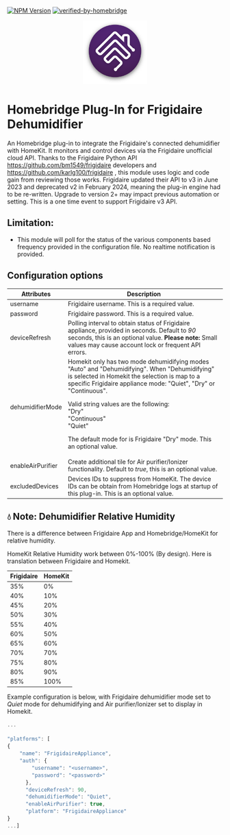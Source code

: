 [![NPM Version](https://img.shields.io/npm/v/homebridge-frigidaire-dehumidifier.svg?style=flat-square)](https://www.npmjs.com/package/homebridge-frigidaire-dehumidifier)
[![verified-by-homebridge](https://badgen.net/badge/homebridge/verified/purple)](https://github.com/homebridge/homebridge/wiki/Verified-Plugins)


<p align="center">
 
<img src="https://github.com/homebridge/branding/blob/latest/logos/homebridge-color-round-stylized.png" width="150">

</p>


# Homebridge Plug-In for Frigidaire Dehumidifier
An Homebridge plug-in to integrate the Frigidaire's connected dehumidifier with HomeKit. It monitors and control devices via the Frigidaire unofficial cloud API. Thanks to the Frigidaire Python API  https://github.com/bm1549/frigidaire developers and https://github.com/karlg100/frigidaire , this module uses logic and code gain from reviewing those works.
Frigidaire updated their API to v3 in June 2023 and deprecated v2 in February 2024, meaning the plug-in engine had to be re-written. Upgrade to version 2+ may impact previous automation or setting. This is a one time event to support Frigidaire v3 API.



## Limitation:
* This module will poll for the status of the various components based frequency provided in the configuration file. No realtime notification is provided.


## Configuration options

| Attributes        | Description                                                                                                              |
| ----------------- | ------------------------------------------------------------------------------------------------------------------------ |
| username              | Frigidaire username. This is a required value.                    |
| password              | Frigidaire password. This is a required value.                                                                 |
| deviceRefresh        | Polling interval to obtain status of Frigidaire appliance, provided in seconds. Default to <i>90</i> seconds, this is an optional value. <b>Please note:</b> Small values may cause account lock or frequent API errors.                                                                    |
| dehumidifierMode          | Homekit only has two mode dehumidifying modes "Auto" and "Dehumidifying". When "Dehumidifying" is selected in Homekit the selection is map to a specific Frigidaire appliance mode: "Quiet", "Dry" or "Continuous". <p><p>Valid string values are the following: <br>"Dry"<br>"Continuous"<br>"Quiet"<p>The default mode for is Frigidaire "Dry" mode. This an optional value.  
| enableAirPurifier | Create additional tile for Air purifier/Ionizer functionality. Default to <i>true</i>, this is an optional value.                                                         
| excludedDevices         | Devices IDs to suppress from HomeKit. The device IDs can be obtain from Homebridge logs at startup of this plug-in. This is an optional value. | |


## 💧 Note: Dehumidifier Relative Humidity

There is a difference between Frigidaire App and Homebridge/HomeKit for relative humidity. 

HomeKit Relative Humidity work between 0%-100% (By design). Here is translation between Frigidaire and Homekit.

| Frigidaire | HomeKit |
| --- | --- |
| 35% | 0% |
| 40% | 10% |
| 45% | 20% |
| 50% | 30% |
| 55% | 40% |
| 60% | 50% |
| 65% | 60% |
| 70% | 70% |
| 75% | 80% |
| 80% | 90% |
| 85% | 100% |


Example configuration is below, with Frigidaire dehumidifier mode set to <i>Quiet</i> mode for dehumidifying and Air purifier/Ionizer set to display in Homekit. 

```javascript
...

"platforms": [
{
    "name": "FrigidaireAppliance",
    "auth": {
        "username": "<username>",
        "password": "<password>"
      },
      "deviceRefresh": 90,
      "dehumidifierMode": "Quiet",
      "enableAirPurifier": true,
      "platform": "FrigidaireAppliance"
}
...]


